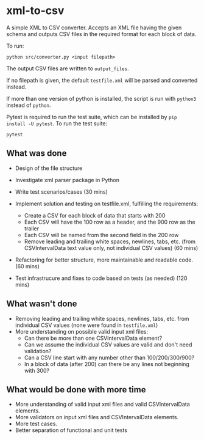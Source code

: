# xml-to-csv

A simple XML to CSV converter. Accepts an XML file having the given schema and outputs CSV files in the required format for each block of data.

To run:
```
python src/converter.py <input filepath>
```
The output CSV files are written to `output_files`.

If no filepath is given, the default `testfile.xml` will be parsed and converted instead.

If more than one version of python is installed, the script is run with `python3` instead of `python`.

Pytest is required to run the test suite, which can be installed by `pip install -U pytest`. To run the test suite:
```
pytest
```

## What was done
- Design of the file structure
- Investigate xml parser package in Python
- Write test scenarios/cases
(30 mins)

- Implement solution and testing on testfile.xml, fulfilling the requirements:
  - Create a CSV for each block of data that starts with 200
  - Each CSV will have the 100 row as a header, and the 900 row as the trailer
  - Each CSV will be named from the second field in the 200 row
  - Remove leading and trailing white spaces, newlines, tabs, etc. (from CSVIntervalData text value only, not individual CSV values)
(60 mins)

- Refactoring for better structure, more maintainable and readable code.
(60 mins)

- Test infrastrucure and fixes to code based on tests (as needed)
(120 mins)


## What wasn't done
- Removing leading and trailing white spaces, newlines, tabs, etc. from individual CSV values (none were found in `testfile.xml`)
- More understanding on possible valid input xml files: 
  - Can there be more than one CSVIntervalData element? 
  - Can we assume the individual CSV values are valid and don't need validation?
  - Can a CSV line start with any number other than 100/200/300/900? 
  - In a block of data (after 200) can there be any lines not beginning with 300?

## What would be done with more time
- More understanding of valid input xml files and valid CSVIntervalData elements.
- More validators on input xml files and CSVIntervalData elements.
- More test cases.
- Better separation of functional and unit tests
